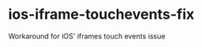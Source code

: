 ios-iframe-touchevents-fix
==========================

Workaround for iOS' iframes touch events issue
